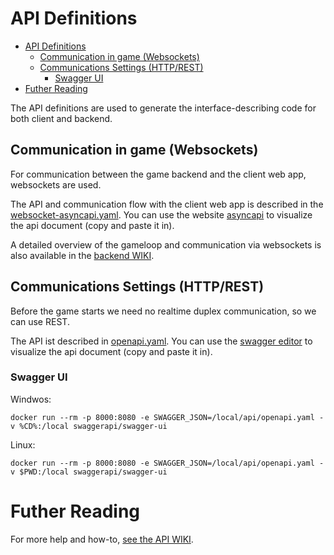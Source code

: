 # API Definitions

- [API Definitions](#api-definitions)
  - [Communication in game (Websockets)](#communication-in-game-websockets)
  - [Communications Settings (HTTP/REST)](#communications-settings-httprest)
    - [Swagger UI](#swagger-ui)
- [Futher Reading](#futher-reading)

The API definitions are used to generate the interface-describing code for both client and backend.

## Communication in game (Websockets)

For communication between the game backend and the client web app, websockets are used.   

The API and communication flow with the client web app is described in the [websocket-asyncapi.yaml](./websocket-asyncapi.yaml). You can use the website [asyncapi](https://studio.asyncapi.com/) to visualize the api document (copy and paste it in).

A detailed overview of the gameloop and communication via websockets is also available in the [backend WIKI](https://gitlab.mi.hdm-stuttgart.de/quizzit/backend-server/-/wikis/home).

## Communications Settings (HTTP/REST)

Before the game starts we need no realtime duplex communication, so we can use REST.

The API ist described in [openapi.yaml](./openapi.yaml). You can use the [swagger editor](https://editor.swagger.io/) to visualize the api document (copy and paste it in).

### Swagger UI

Windwos:

    docker run --rm -p 8000:8080 -e SWAGGER_JSON=/local/api/openapi.yaml -v %CD%:/local swaggerapi/swagger-ui

Linux:

    docker run --rm -p 8000:8080 -e SWAGGER_JSON=/local/api/openapi.yaml -v $PWD:/local swaggerapi/swagger-ui

# Futher Reading

For more help and how-to,
[see the API WIKI](https://gitlab.mi.hdm-stuttgart.de/quizzit/backend-server/-/wikis/Updating-the-API).
